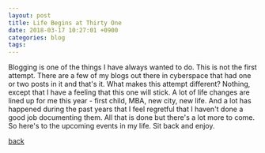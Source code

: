 ```yaml
---
layout: post
title: Life Begins at Thirty One
date: 2018-03-17 10:27:01 +0900
categories: blog
tags: 
---
```


Blogging is one of the things I have always wanted to do. This is not the first attempt. There are a few of my blogs out there in cyberspace that had one or two posts in it and that's it. What makes this attempt different? Nothing, except that I have a feeling that this one will stick. A lot of life changes are lined up for me this year - first child, MBA, new city, new life. And a lot has happened during the past years that I feel regretful that I haven't done a good job documenting them. All that is done but there's a lot more to come. So here's to the upcoming events in my life. Sit back and enjoy.

[back](/blog)